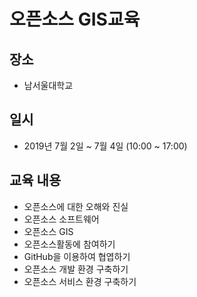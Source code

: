﻿# 오픈소스 GIS교육

## 장소
* 남서울대학교

## 일시
* 2019년 7월 2일 ~ 7월 4일 (10:00 ~ 17:00)



##  교육 내용
* 오픈소스에 대한 오해와 진실
* 오픈소스 소프트웨어
* 오픈소스 GIS
* 오픈소스활동에 참여하기
* GitHub을 이용하여 협엽하기
* 오픈소스 개발 환경 구축하기
* 오픈소스 서비스 환경 구축하기
